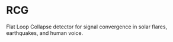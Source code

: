 # RCG
Flat Loop Collapse detector for signal convergence in solar flares, earthquakes, and human voice.
